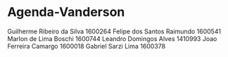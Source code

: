 # Agenda-Vanderson


Guilherme Ribeiro da Silva  1600264
Felipe dos Santos Raimundo  1600541
Marlon de Lima Boschi       1600744
Leandro Domingos Alves      1410993
Joao Ferreira Camargo       1600018
Gabriel Sarzi Lima          1600378
